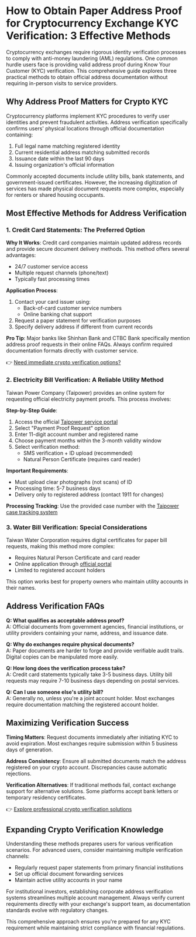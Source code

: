 # How to Obtain Paper Address Proof for Cryptocurrency Exchange KYC Verification: 3 Effective Methods

Cryptocurrency exchanges require rigorous identity verification processes to comply with anti-money laundering (AML) regulations. One common hurdle users face is providing valid address proof during Know Your Customer (KYC) verification. This comprehensive guide explores three practical methods to obtain official address documentation without requiring in-person visits to service providers.

## Why Address Proof Matters for Crypto KYC

Cryptocurrency platforms implement KYC procedures to verify user identities and prevent fraudulent activities. Address verification specifically confirms users' physical locations through official documentation containing:

1. Full legal name matching registered identity
2. Current residential address matching submitted records
3. Issuance date within the last 90 days
4. Issuing organization's official information

Commonly accepted documents include utility bills, bank statements, and government-issued certificates. However, the increasing digitization of services has made physical document requests more complex, especially for renters or shared housing occupants.

## Most Effective Methods for Address Verification

### 1. Credit Card Statements: The Preferred Option

**Why It Works**: Credit card companies maintain updated address records and provide secure document delivery methods. This method offers several advantages:
- 24/7 customer service access
- Multiple request channels (phone/text)
- Typically fast processing times

**Application Process**:
1. Contact your card issuer using:
   - Back-of-card customer service numbers
   - Online banking chat support
2. Request a paper statement for verification purposes
3. Specify delivery address if different from current records

**Pro Tip**: Major banks like Shinhan Bank and CTBC Bank specifically mention address proof requests in their online FAQs. Always confirm required documentation formats directly with customer service.

👉 [Need immediate crypto verification options?](https://bit.ly/okx-bonus)

### 2. Electricity Bill Verification: A Reliable Utility Method

Taiwan Power Company (Taipower) provides an online system for requesting official electricity payment proofs. This process involves:

**Step-by-Step Guide**:
1. Access the official [Taipower service portal](https://service.taipower.com.tw)
2. Select "Payment Proof Request" option
3. Enter 11-digit account number and registered name
4. Choose payment months within the 3-month validity window
5. Select verification method:
   - SMS verification + ID upload (recommended)
   - Natural Person Certificate (requires card reader)

**Important Requirements**:
- Must upload clear photographs (not scans) of ID
- Processing time: 5-7 business days
- Delivery only to registered address (contact 1911 for changes)

**Processing Tracking**: Use the provided case number with the [Taipower case tracking system](https://service.taipower.com.tw/wapp/newnas/nawp090.aspx)

### 3. Water Bill Verification: Special Considerations

Taiwan Water Corporation requires digital certificates for paper bill requests, making this method more complex:
- Requires Natural Person Certificate and card reader
- Online application through [official portal](https://www.water.gov.tw)
- Limited to registered account holders

This option works best for property owners who maintain utility accounts in their names.

## Address Verification FAQs

**Q: What qualifies as acceptable address proof?**  
A: Official documents from government agencies, financial institutions, or utility providers containing your name, address, and issuance date.

**Q: Why do exchanges require physical documents?**  
A: Paper documents are harder to forge and provide verifiable audit trails. Digital copies can be manipulated more easily.

**Q: How long does the verification process take?**  
A: Credit card statements typically take 3-5 business days. Utility bill requests may require 7-10 business days depending on postal services.

**Q: Can I use someone else's utility bill?**  
A: Generally no, unless you're a joint account holder. Most exchanges require documentation matching the registered account holder.

## Maximizing Verification Success

**Timing Matters**: Request documents immediately after initiating KYC to avoid expiration. Most exchanges require submission within 5 business days of generation.

**Address Consistency**: Ensure all submitted documents match the address registered on your crypto account. Discrepancies cause automatic rejections.

**Verification Alternatives**: If traditional methods fail, contact exchange support for alternative solutions. Some platforms accept bank letters or temporary residency certificates.

👉 [Explore professional crypto verification solutions](https://bit.ly/okx-bonus)

## Expanding Crypto Verification Knowledge

Understanding these methods prepares users for various verification scenarios. For advanced users, consider maintaining multiple verification channels:
- Regularly request paper statements from primary financial institutions
- Set up official document forwarding services
- Maintain active utility accounts in your name

For institutional investors, establishing corporate address verification systems streamlines multiple account management. Always verify current requirements directly with your exchange's support team, as documentation standards evolve with regulatory changes.

This comprehensive approach ensures you're prepared for any KYC requirement while maintaining strict compliance with financial regulations.